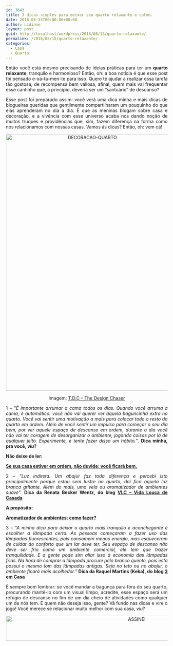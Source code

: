```yaml
---
id: 3643
title: 3 dicas simples para deixar seu quarto relaxante e calmo.
date: 2016-08-15T00:00:00+00:00
author: Lidiane
layout: post
guid: http://localhost/wordpress/2016/08/15/quarto-relaxante/
permalink: /2016/08/15/quarto-relaxante/
categories:
  - Casa
  - Quarto
---
```

<p style="text-align: justify;" align="justify">
  Então você está mesmo precisando de ideias práticas para ter um <strong>quarto relaxante</strong>, tranquilo e harmonioso? Então, oh: a boa notícia é que esse post foi pensado e-xa-ta-men-te para isso. Quero te ajudar a realizar essa tarefa tão gostosa, de recompensa bem valiosa, afinal, quem mais vai frequentar esse cantinho que, a princípio, deveria ser um “santuário” de descanso?
</p>

<p style="text-align: justify;" align="justify">
  Esse post foi preparado assim: você verá uma dica minha e mais dicas de blogueiras queridas que gentilmente compartilharam um pouquinho do que elas aprenderam no dia a dia. É que as meninas blogam sobre casa e decoração, e a vivência com esse universo acaba nos dando noção de muitos truques e providências que, sim, fazem diferença na forma como nos relacionamos com nossas casas. Vamos ás dicas? Então, oh: vem cá!
</p>

<p align="center">
  <img class="alignnone size-full wp-image-12783" src="http://www.trololodemulher.com.br/blog/wp-content/uploads/2016/08/DECORACAO-QUARTO.jpg" alt="DECORACAO-QUARTO" width="523" height="800" />
</p>

<p align="center">
  Imagem: <a href="http://www.thedesignchaser.com/" target="_blank">T.D.C – The Design Chaser</a>
</p>

<p align="justify">
  1 – <em>“É importante arrumar a cama todos os dias. Quando você arruma a cama, é automático: você não vai querer ver aquela baguncinha extra no quarto. Você vai sentir uma motivação a mais para colocar todo o resto do quarto em ordem. Além de você sentir um impulso para começar o seu dia bem, por ver aquele espaço de descanso em ordem, durante o dia você não vai ter coragem de desorganizar o ambiente, jogando coisas por lá de qualquer jeito. Experimente, e tente fazer disso um hábito.”</em>. <strong>Dica minha, pra você, <em>viu</em>?</strong>
</p>

<p align="justify">
  <strong>Não deixe de ler:</strong>
</p>

<p align="justify">
  <a href="http://www.trololodemulher.com.br/2014/08/18/casa-em-ordem-2/" target="_blank"><strong>Se sua casa estiver em ordem, não duvide: você ficará bem.</strong></a>
</p>

<p align="justify">
  2 – <em>“Luz indireta. Um abajur faz toda diferença e percebi isto principalmente porque estou sem lustre no quarto, daí fica aquela luz branca gritante. Além do mais, uma vela ou aromatizador de ambientes suave”.</em> <strong>Dica da Renata Becker Wentz, do blog </strong><a href="http://www.vidaloucadecasada.blogspot.com.br/" target="_blank"><strong>VLC – Vida Louca de Casada</strong></a>
</p>

<p align="justify">
  <strong>A propósito:</strong>
</p>

<p align="justify">
  <a href="http://www.trololodemulher.com.br/2011/05/19/aromatizador-de-ambientes/" target="_blank"><strong>Aromatizador de ambientes: como fazer?</strong></a>
</p>

<p align="justify">
  3 –<em> “A minha dica para deixar o quarto mais tranquilo e aconchegante é escolher a lâmpada certa. As pessoas começaram a fazer uso das lâmpadas fluorescentes, pois consomem menos energia, mas esqueceram de cuidar do conforto que um lar deve ter. Seu espaço de descanso não deve ser frio como um ambiente comercial, ele tem que trazer tranquilidade. E a gente pode sim aliar isso à economia das lâmpadas frias. Na hora de comprar a lâmpada procure pelo branco quente, pois esta possui o mesmo tom das lâmpadas antigas. Seja no teto ou no abajur, o ambiente ficará mais acolhedor.”</em> <strong>Dica da Raquel Martins (Keka), do blog </strong><a href="http://www.tresemcasa.com.br/" target="_blank"><strong>3 em Casa</strong></a>
</p>

<p align="justify">
  É sempre bom lembrar: se você mandar a bagunça para fora do seu quarto, procurando mantê-lo com um visual limpo, acredite, esse espaço será um refúgio de descanso no fim de um dia cheio de atividades como qualquer um de nós tem. E quem não deseja isso, gente? Vá fundo nas dicas e vire o jogo! Você merece se relacionar muito melhor com sua casa, <em>viu</em>?
</p>

<p align="center">
  <a href="http://feedburner.google.com/fb/a/mailverify?uri=blogBichaFemea&loc=en_US" target="_blank"><img class="alignnone size-full wp-image-10439" src="http://www.trololodemulher.com.br/blog/wp-content/uploads/2014/09/ASSINE.png" alt="ASSINE!" width="800" height="78" /></a>
</p>

<p align="justify">